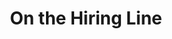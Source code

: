 ---
title: On the Hiring Line
year: 1929
opening_date: 1929-01-08
closing_date: 1929-01-09
layout: productions
featured_image: 
image_caption:
image_credit:
playbill: 
category: 
Theatre: Theatre Jacksonville
cast:
  Mrs. Ritchie: Daisy Bowden Stephens
  William Capron: Douglas Haygood
  Steve Mack: J. Karst Connell
  Ritchie: J.H. Pratt
  Pansy: Margaret Holmes
  Dorothy: Olive Rosenquist
  Sherman Fessenden: Philip Devlin
  Ronald Oliver: Ralph M. Anderson
  Rosalind: Winifred Snowden
crew:
  Director: Paul Stuart Buchanan
orchestra:
external_links:
---